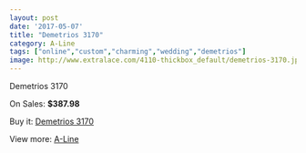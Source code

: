 ```yaml
---
layout: post
date: '2017-05-07'
title: "Demetrios 3170"
category: A-Line
tags: ["online","custom","charming","wedding","demetrios"]
image: http://www.extralace.com/4110-thickbox_default/demetrios-3170.jpg
---
```

Demetrios 3170

On Sales: **$387.98**
<a href="https://www.extralace.com/a-line/1943-demetrios-3170.html"><amp-img layout="responsive" width="600" height="600" src="//www.extralace.com/4110-thickbox_default/demetrios-3170.jpg" alt="Demetrios 3170 0" /></a>
<a href="https://www.extralace.com/a-line/1943-demetrios-3170.html"><amp-img layout="responsive" width="600" height="600" src="//www.extralace.com/4111-thickbox_default/demetrios-3170.jpg" alt="Demetrios 3170 1" /></a>

Buy it: [Demetrios 3170](https://www.extralace.com/a-line/1943-demetrios-3170.html "Demetrios 3170")

View more: [A-Line](https://www.extralace.com/2-a-line "A-Line")